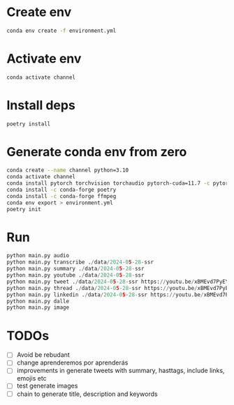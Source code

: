 # Create env

```sh
conda env create -f environment.yml
```

# Activate env

```sh
conda activate channel
```

# Install deps

```sh
poetry install
```

# Generate conda env from zero
```sh
conda create --name channel python=3.10
conda activate channel
conda install pytorch torchvision torchaudio pytorch-cuda=11.7 -c pytorch -c nvidia
conda install -c conda-forge poetry
conda install -c conda-forge ffmpeg
conda env export > environment.yml
poetry init

```

# Run
```py
python main.py audio
python main.py transcribe ./data/2024-05-28-ssr
python main.py summary ./data/2024-05-28-ssr
python main.py youtube ./data/2024-05-28-ssr
python main.py tweet ./data/2024-05-28-ssr https://youtu.be/xBMEvd7PyEY "Angular Devs"
python main.py thread ./data/2024-05-28-ssr https://youtu.be/xBMEvd7PyEY "Angular Devs"
python main.py linkedin ./data/2024-05-28-ssr https://youtu.be/xBMEvd7PyEY "Angular Devs" "text" "video"
python main.py dalle
python main.py image
``` 

# TODOs

- [ ] Avoid be rebudant
- [ ] change aprenderemos por aprenderás
- [ ] improvements in generate tweets with summary, hasttags, include links, emojis etc
- [ ] test generate images
- [ ] chain to generate title, description and keywords